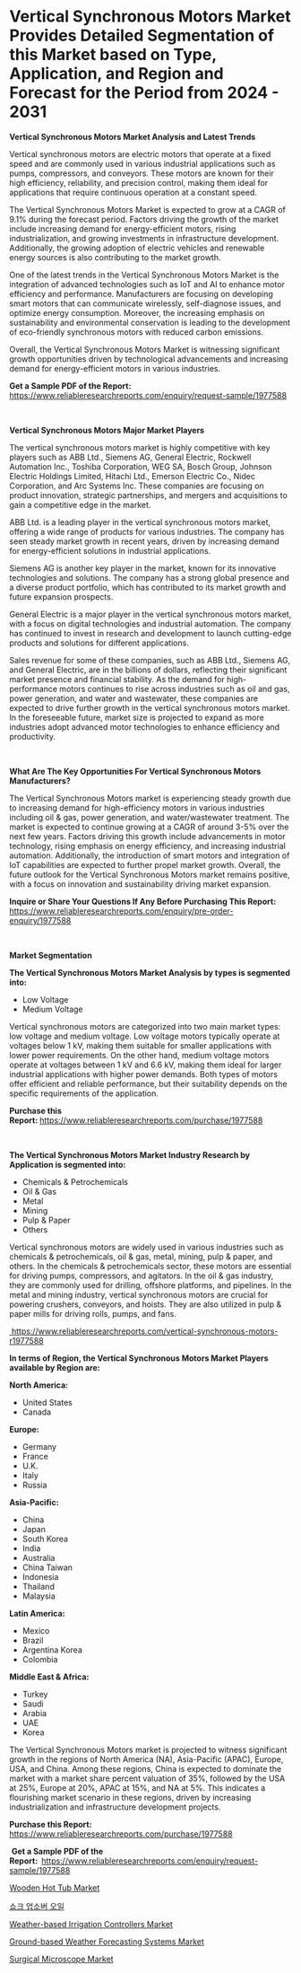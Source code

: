 <p><h1>Vertical Synchronous Motors Market Provides Detailed Segmentation of this Market based on Type, Application, and Region and Forecast for the Period from 2024 - 2031</h1></p><p><strong>Vertical Synchronous Motors Market Analysis and Latest Trends</strong></p>
<p><p>Vertical synchronous motors are electric motors that operate at a fixed speed and are commonly used in various industrial applications such as pumps, compressors, and conveyors. These motors are known for their high efficiency, reliability, and precision control, making them ideal for applications that require continuous operation at a constant speed.</p><p>The Vertical Synchronous Motors Market is expected to grow at a CAGR of 9.1% during the forecast period. Factors driving the growth of the market include increasing demand for energy-efficient motors, rising industrialization, and growing investments in infrastructure development. Additionally, the growing adoption of electric vehicles and renewable energy sources is also contributing to the market growth.</p><p>One of the latest trends in the Vertical Synchronous Motors Market is the integration of advanced technologies such as IoT and AI to enhance motor efficiency and performance. Manufacturers are focusing on developing smart motors that can communicate wirelessly, self-diagnose issues, and optimize energy consumption. Moreover, the increasing emphasis on sustainability and environmental conservation is leading to the development of eco-friendly synchronous motors with reduced carbon emissions.</p><p>Overall, the Vertical Synchronous Motors Market is witnessing significant growth opportunities driven by technological advancements and increasing demand for energy-efficient motors in various industries.</p></p>
<p><strong>Get a Sample PDF of the Report:&nbsp;</strong> <a href="https://www.reliableresearchreports.com/enquiry/request-sample/1977588">https://www.reliableresearchreports.com/enquiry/request-sample/1977588</a></p>
<p>&nbsp;</p>
<p><strong>Vertical Synchronous Motors Major Market Players</strong></p>
<p><p>The vertical synchronous motors market is highly competitive with key players such as ABB Ltd., Siemens AG, General Electric, Rockwell Automation Inc., Toshiba Corporation, WEG SA, Bosch Group, Johnson Electric Holdings Limited, Hitachi Ltd., Emerson Electric Co., Nidec Corporation, and Arc Systems Inc. These companies are focusing on product innovation, strategic partnerships, and mergers and acquisitions to gain a competitive edge in the market.</p><p>ABB Ltd. is a leading player in the vertical synchronous motors market, offering a wide range of products for various industries. The company has seen steady market growth in recent years, driven by increasing demand for energy-efficient solutions in industrial applications.</p><p>Siemens AG is another key player in the market, known for its innovative technologies and solutions. The company has a strong global presence and a diverse product portfolio, which has contributed to its market growth and future expansion prospects.</p><p>General Electric is a major player in the vertical synchronous motors market, with a focus on digital technologies and industrial automation. The company has continued to invest in research and development to launch cutting-edge products and solutions for different applications.</p><p>Sales revenue for some of these companies, such as ABB Ltd., Siemens AG, and General Electric, are in the billions of dollars, reflecting their significant market presence and financial stability. As the demand for high-performance motors continues to rise across industries such as oil and gas, power generation, and water and wastewater, these companies are expected to drive further growth in the vertical synchronous motors market. In the foreseeable future, market size is projected to expand as more industries adopt advanced motor technologies to enhance efficiency and productivity.</p></p>
<p>&nbsp;</p>
<p><strong>What Are The Key Opportunities For Vertical Synchronous Motors Manufacturers?</strong></p>
<p><p>The Vertical Synchronous Motors market is experiencing steady growth due to increasing demand for high-efficiency motors in various industries including oil & gas, power generation, and water/wastewater treatment. The market is expected to continue growing at a CAGR of around 3-5% over the next few years. Factors driving this growth include advancements in motor technology, rising emphasis on energy efficiency, and increasing industrial automation. Additionally, the introduction of smart motors and integration of IoT capabilities are expected to further propel market growth. Overall, the future outlook for the Vertical Synchronous Motors market remains positive, with a focus on innovation and sustainability driving market expansion.</p></p>
<p><strong>Inquire or Share Your Questions If Any Before Purchasing This Report:</strong> <a href="https://www.reliableresearchreports.com/enquiry/pre-order-enquiry/1977588">https://www.reliableresearchreports.com/enquiry/pre-order-enquiry/1977588</a></p>
<p>&nbsp;</p>
<p><strong>Market Segmentation</strong></p>
<p><strong>The Vertical Synchronous Motors Market Analysis by types is segmented into:</strong></p>
<p><ul><li>Low Voltage</li><li>Medium Voltage</li></ul></p>
<p><p>Vertical synchronous motors are categorized into two main market types: low voltage and medium voltage. Low voltage motors typically operate at voltages below 1 kV, making them suitable for smaller applications with lower power requirements. On the other hand, medium voltage motors operate at voltages between 1 kV and 6.6 kV, making them ideal for larger industrial applications with higher power demands. Both types of motors offer efficient and reliable performance, but their suitability depends on the specific requirements of the application.</p></p>
<p><strong>Purchase this Report:&nbsp;</strong><a href="https://www.reliableresearchreports.com/purchase/1977588">https://www.reliableresearchreports.com/purchase/1977588</a></p>
<p>&nbsp;</p>
<p><strong>The Vertical Synchronous Motors Market Industry Research by Application is segmented into:</strong></p>
<p><ul><li>Chemicals & Petrochemicals</li><li>Oil & Gas</li><li>Metal</li><li>Mining</li><li>Pulp & Paper</li><li>Others</li></ul></p>
<p><p>Vertical synchronous motors are widely used in various industries such as chemicals & petrochemicals, oil & gas, metal, mining, pulp & paper, and others. In the chemicals & petrochemicals sector, these motors are essential for driving pumps, compressors, and agitators. In the oil & gas industry, they are commonly used for drilling, offshore platforms, and pipelines. In the metal and mining industry, vertical synchronous motors are crucial for powering crushers, conveyors, and hoists. They are also utilized in pulp & paper mills for driving rolls, pumps, and fans.</p></p>
<p><a href="https://www.reliableresearchreports.com/vertical-synchronous-motors-r1977588">&nbsp;https://www.reliableresearchreports.com/vertical-synchronous-motors-r1977588</a></p>
<p><strong>In terms of Region, the Vertical Synchronous Motors Market Players available by Region are:</strong></p>
<p>
    <p> <strong> North America: </strong>
        <ul>
            <li>United States</li>
            <li>Canada</li>
        </ul>
        </p> 
    <p> <strong> Europe: </strong>
        <ul>
            <li>Germany</li>
            <li>France</li>
            <li>U.K.</li>
            <li>Italy</li>
            <li>Russia</li>
        </ul>
        </p> 
    <p> <strong> Asia-Pacific: </strong>
        <ul>
            <li>China</li>
            <li>Japan</li>
            <li>South Korea</li>
            <li>India</li>
            <li>Australia</li>
            <li>China Taiwan</li>
            <li>Indonesia</li>
            <li>Thailand</li>
            <li>Malaysia</li>
        </ul>
        </p> 
    <p> <strong> Latin America: </strong>
        <ul>
            <li>Mexico</li>
            <li>Brazil</li>
            <li>Argentina Korea</li>
            <li>Colombia</li>
        </ul>
        </p> 
    <p> <strong> Middle East & Africa: </strong>
        <ul>
            <li>Turkey</li>
            <li>Saudi</li>
            <li>Arabia</li>
            <li>UAE</li>
            <li>Korea</li>
        </ul>
    </p>
    </p>
<p><p>The Vertical Synchronous Motors market is projected to witness significant growth in the regions of North America (NA), Asia-Pacific (APAC), Europe, USA, and China. Among these regions, China is expected to dominate the market with a market share percent valuation of 35%, followed by the USA at 25%, Europe at 20%, APAC at 15%, and NA at 5%. This indicates a flourishing market scenario in these regions, driven by increasing industrialization and infrastructure development projects.</p></p>
<p><strong>Purchase this Report: </strong><a href="https://www.reliableresearchreports.com/purchase/1977588">https://www.reliableresearchreports.com/purchase/1977588</a></p>
<p>&nbsp;<strong>Get a Sample PDF of the Report:&nbsp;&nbsp;</strong><a href="https://www.reliableresearchreports.com/enquiry/request-sample/1977588">https://www.reliableresearchreports.com/enquiry/request-sample/1977588</a></p>
<p><strong></strong></p>
<p><p><a href="https://medium.com/@trameciabutler41/global-wooden-hot-tub-market-focus-on-product-type-1-persons-capacity-2-3-persons-capacity-4-6-5499b6ab86f3">Wooden Hot Tub Market</a></p><p><a href="https://medium.com/@carlosdytouglas8907667/%EC%B6%A9%EA%B2%A9-%ED%9D%A1%EC%88%98%EA%B8%B0-%EC%98%A4%EC%9D%BC-%EC%8B%9C%EC%9E%A5-%EA%B7%9C%EB%AA%A8%EB%8A%94-%EC%97%B0%ED%8F%89%EA%B7%A0-%EC%84%B1%EC%9E%A5%EB%A5%A0%EC%9D%B4-11-6-%EB%A1%9C-%EC%A6%9D%EA%B0%80%ED%95%98%EA%B3%A0-%EC%9E%88%EC%9C%BC%EB%A9%B0-%EC%9D%B4-%EB%B3%B4%EA%B3%A0%EC%84%9C%EB%8A%94-%EC%9C%A0%ED%98%95-%EC%9D%91%EC%9A%A9-%EC%84%B1%EC%9E%A5-%EB%B0%8F-2024%EB%85%84%EB%B6%80%ED%84%B0-2031%EB%85%84%EA%B9%8C%EC%A7%80%EC%9D%98-%EC%98%88%EC%B8%A1%EC%9D%84-%EB%B6%84%EC%84%9D%ED%95%98%EA%B3%A0-%EC%9E%88%EC%8A%B5%EB%8B%88%EB%8B%A4-704f895e7d4b">쇼크 업소버 오일</a></p><p><a href="https://github.com/edaunhshhs/Market-Research-Report-List-1/blob/main/weather-based-irrigation-controllers-market.md">Weather-based Irrigation Controllers Market</a></p><p><a href="https://github.com/carolinehamilton5656/Market-Research-Report-List-1/blob/main/ground-based-weather-forecasting-systems-market.md">Ground-based Weather Forecasting Systems Market</a></p><p><a href="https://issuu.com/reportprime-2/docs/surgical-microscope-market-size-2030.pptx">Surgical Microscope Market</a></p></p>